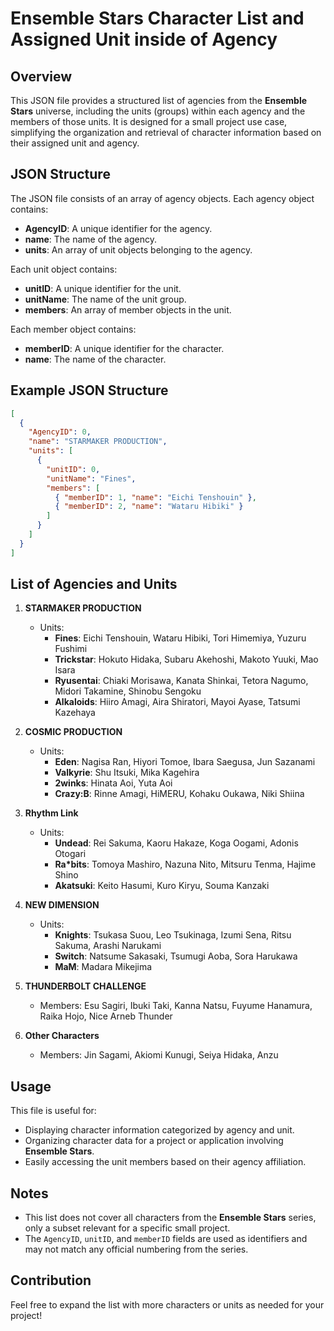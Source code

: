 # Ensemble Stars Character List and Assigned Unit inside of Agency

## Overview

This JSON file provides a structured list of agencies from the **Ensemble Stars** universe, including the units (groups) within each agency and the members of those units. It is designed for a small project use case, simplifying the organization and retrieval of character information based on their assigned unit and agency.

## JSON Structure

The JSON file consists of an array of agency objects. Each agency object contains:
- **AgencyID**: A unique identifier for the agency.
- **name**: The name of the agency.
- **units**: An array of unit objects belonging to the agency.

Each unit object contains:
- **unitID**: A unique identifier for the unit.
- **unitName**: The name of the unit group.
- **members**: An array of member objects in the unit.

Each member object contains:
- **memberID**: A unique identifier for the character.
- **name**: The name of the character.

## Example JSON Structure

```json
[
  {
    "AgencyID": 0,
    "name": "STARMAKER PRODUCTION",
    "units": [
      {
        "unitID": 0,
        "unitName": "Fines",
        "members": [
          { "memberID": 1, "name": "Eichi Tenshouin" },
          { "memberID": 2, "name": "Wataru Hibiki" }
        ]
      }
    ]
  }
]
```

## List of Agencies and Units

1. **STARMAKER PRODUCTION**
   - Units:
     - **Fines**: Eichi Tenshouin, Wataru Hibiki, Tori Himemiya, Yuzuru Fushimi
     - **Trickstar**: Hokuto Hidaka, Subaru Akehoshi, Makoto Yuuki, Mao Isara
     - **Ryusentai**: Chiaki Morisawa, Kanata Shinkai, Tetora Nagumo, Midori Takamine, Shinobu Sengoku
     - **Alkaloids**: Hiiro Amagi, Aira Shiratori, Mayoi Ayase, Tatsumi Kazehaya

2. **COSMIC PRODUCTION**
   - Units:
     - **Eden**: Nagisa Ran, Hiyori Tomoe, Ibara Saegusa, Jun Sazanami
     - **Valkyrie**: Shu Itsuki, Mika Kagehira
     - **2winks**: Hinata Aoi, Yuta Aoi
     - **Crazy:B**: Rinne Amagi, HiMERU, Kohaku Oukawa, Niki Shiina

3. **Rhythm Link**
   - Units:
     - **Undead**: Rei Sakuma, Kaoru Hakaze, Koga Oogami, Adonis Otogari
     - **Ra*bits**: Tomoya Mashiro, Nazuna Nito, Mitsuru Tenma, Hajime Shino
     - **Akatsuki**: Keito Hasumi, Kuro Kiryu, Souma Kanzaki

4. **NEW DIMENSION**
   - Units:
     - **Knights**: Tsukasa Suou, Leo Tsukinaga, Izumi Sena, Ritsu Sakuma, Arashi Narukami
     - **Switch**: Natsume Sakasaki, Tsumugi Aoba, Sora Harukawa
     - **MaM**: Madara Mikejima

5. **THUNDERBOLT CHALLENGE**
   - Members: Esu Sagiri, Ibuki Taki, Kanna Natsu, Fuyume Hanamura, Raika Hojo, Nice Arneb Thunder

6. **Other Characters**
   - Members: Jin Sagami, Akiomi Kunugi, Seiya Hidaka, Anzu

## Usage

This file is useful for:
- Displaying character information categorized by agency and unit.
- Organizing character data for a project or application involving **Ensemble Stars**.
- Easily accessing the unit members based on their agency affiliation.

## Notes

- This list does not cover all characters from the **Ensemble Stars** series, only a subset relevant for a specific small project.
- The `AgencyID`, `unitID`, and `memberID` fields are used as identifiers and may not match any official numbering from the series.

## Contribution

Feel free to expand the list with more characters or units as needed for your project!
